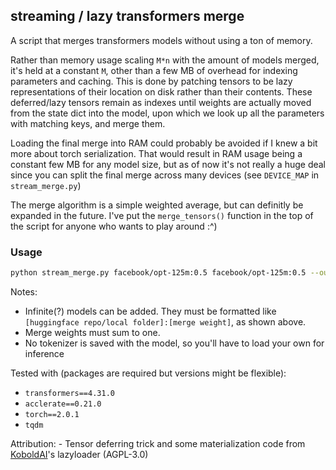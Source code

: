 ## streaming / lazy transformers merge
A script that merges transformers models without using a ton of memory.

Rather than memory usage scaling `M*n` with the amount of models merged, it's held at a constant `M`, other than a few MB of overhead for indexing parameters and caching. This is done by patching tensors to be lazy representations of their location on disk rather than their contents. These deferred/lazy tensors remain as indexes until weights are actually moved from the state dict into the model, upon which we look up all the parameters with matching keys, and merge them.

Loading the final merge into RAM could probably be avoided if I knew a bit more about torch serialization. That would result in RAM usage being a constant few MB for any model size, but as of now it's not really a huge deal since you can split the final merge across many devices (see `DEVICE_MAP` in `stream_merge.py`)

The merge algorithm is a simple weighted average, but can definitly be expanded in the future. I've put the `merge_tensors()` function in the top of the script for anyone who wants to play around :^)

### Usage
```sh
python stream_merge.py facebook/opt-125m:0.5 facebook/opt-125m:0.5 --out super_exciting_innovative_merge
```
Notes:
* Infinite(?) models can be added. They must be formatted like `[huggingface repo/local folder]:[merge weight]`, as shown above.
* Merge weights must sum to one.
* No tokenizer is saved with the model, so you'll have to load your own for inference

Tested with (packages are required but versions might be flexible):
- `transformers==4.31.0`
- `acclerate==0.21.0`
- `torch==2.0.1`
- `tqdm`

Attribution:
    - Tensor deferring trick and some materialization code from [KoboldAI](https://github.com/KoboldAI/KoboldAI-Client)'s lazyloader (AGPL-3.0)
